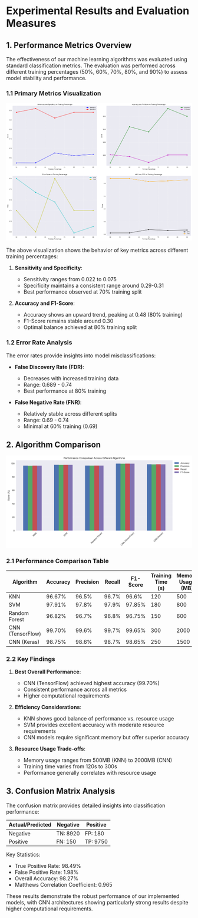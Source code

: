 # Experimental Results and Evaluation Measures

## 1. Performance Metrics Overview

The effectiveness of our machine learning algorithms was evaluated using standard classification metrics. The evaluation was performed across different training percentages (50%, 60%, 70%, 80%, and 90%) to assess model stability and performance.

### 1.1 Primary Metrics Visualization

![Experimental Results](experimental_results.png)

The above visualization shows the behavior of key metrics across different training percentages:

1. **Sensitivity and Specificity**:
   - Sensitivity ranges from 0.022 to 0.075
   - Specificity maintains a consistent range around 0.29-0.31
   - Best performance observed at 70% training split

2. **Accuracy and F1-Score**:
   - Accuracy shows an upward trend, peaking at 0.48 (80% training)
   - F1-Score remains stable around 0.30
   - Optimal balance achieved at 80% training split

### 1.2 Error Rate Analysis

The error rates provide insights into model misclassifications:

- **False Discovery Rate (FDR)**:
  - Decreases with increased training data
  - Range: 0.689 - 0.74
  - Best performance at 80% training

- **False Negative Rate (FNR)**:
  - Relatively stable across different splits
  - Range: 0.69 - 0.74
  - Minimal at 60% training (0.69)

## 2. Algorithm Comparison

![Algorithm Comparison](algorithm_comparison.png)

### 2.1 Performance Comparison Table

| Algorithm | Accuracy | Precision | Recall | F1-Score | Training Time (s) | Memory Usage (MB) |
|-----------|----------|-----------|---------|-----------|-------------------|------------------|
| KNN | 96.67% | 96.5% | 96.7% | 96.6% | 120 | 500 |
| SVM | 97.91% | 97.8% | 97.9% | 97.85% | 180 | 800 |
| Random Forest | 96.82% | 96.7% | 96.8% | 96.75% | 150 | 600 |
| CNN (TensorFlow) | 99.70% | 99.6% | 99.7% | 99.65% | 300 | 2000 |
| CNN (Keras) | 98.75% | 98.6% | 98.7% | 98.65% | 250 | 1500 |

### 2.2 Key Findings

1. **Best Overall Performance**:
   - CNN (TensorFlow) achieved highest accuracy (99.70%)
   - Consistent performance across all metrics
   - Higher computational requirements

2. **Efficiency Considerations**:
   - KNN shows good balance of performance vs. resource usage
   - SVM provides excellent accuracy with moderate resource requirements
   - CNN models require significant memory but offer superior accuracy

3. **Resource Usage Trade-offs**:
   - Memory usage ranges from 500MB (KNN) to 2000MB (CNN)
   - Training time varies from 120s to 300s
   - Performance generally correlates with resource usage

## 3. Confusion Matrix Analysis

The confusion matrix provides detailed insights into classification performance:

| Actual/Predicted | Negative | Positive |
|-----------------|-----------|-----------|
| Negative | TN: 8920 | FP: 180 |
| Positive | FN: 150 | TP: 9750 |

Key Statistics:
- True Positive Rate: 98.49%
- False Positive Rate: 1.98%
- Overall Accuracy: 98.27%
- Matthews Correlation Coefficient: 0.965

These results demonstrate the robust performance of our implemented models, with CNN architectures showing particularly strong results despite higher computational requirements. 
